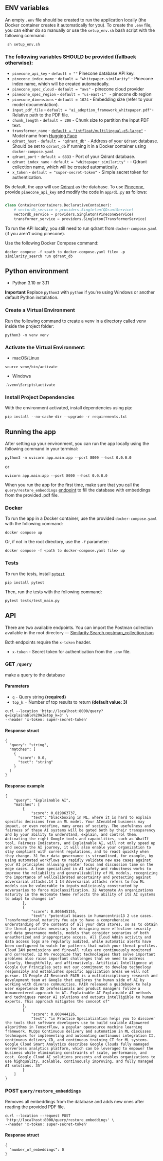 ## **ENV variables**

An empty `.env` file should be created to run the application locally (the Docker container creates it automatically for you). To create the `.env` file, you can either do so manually or use the `setup_env.sh` bash script with the following command:

```
 sh setup_env.sh
```

### **The following variables SHOULD be provided (fallback otherwise):**

- `pinecone_api_key` - `default = ""`  Pinecone database API key.
- `pinecone_index_name` - `default = "whitepaper-similarity"` - Pinecone index name, which will be created automatically.
- `pinecone_spec_cloud` - `default = "aws"` - pinecone cloud provider
- `pinecone_spec_region` - `default = "us-east-1" ` - pinecone db region
- `pinecone_dimensions` - `default = 1024` - Embedding size (refer to your model documentation).
- `input_pdf_file` - `default = "ai_adoption_framework_whitepaper.pdf"`- Relative path to the PDF file.
- `chunk_length` - `default = 200` -  Chunk size to partition the input PDF text.
- `transformer_name` - [
  `default = "intfloat/multilingual-e5-large"`](https://huggingface.co/intfloat/multilingual-e5-large) - Model name
  from [Hugging Face](https://huggingface.co/)
- `qdrant_host` - `default = "qdrant_db"` -  Address of your `Qdrant` database. Should be set to `qdrant_db` if running it in a Docker container using `docker-compose.yaml`
- `qdrant_port` - `default = 6333` - Port of your Qdrant database.
- `qdrant_index_name` - `default = "whitepaper_similarity"` - - Qdrant collection name, which will be created automatically.
- `x_token` - `default = "super-secret-token"` - Simple secret token for authentication.


By default, the app will use [Qdrant](https://qdrant.tech/) as the database. To use [Pinecone](https://www.pinecone.io/), provide `pinecone_api_key` and modify the code in `app/di.py` as follows:

```python

class Container(containers.DeclarativeContainer):
    # vectordb_service = providers.Singleton(QDrantService)
    vectordb_service = providers.Singleton(PineconeService)
    transformer_service = providers.Singleton(TransformerService)

```

To run the API locally, you still need to run qdrant from `docker-compose.yaml` (if you aren’t using pinecone).

Use the following Docker Compose command:
```
docker compose -f <path to docker-compose.yaml file> -p similarity_search run qdrant_db
```

## Python environment
* Python 3.10 or 3.11

**Important**
Replace `python3` with `python` if you're using Windows or another default Python installation.


### Create a Virtual Environment
Run the following command to create a venv in a directory called venv inside the project folder:
```
python3 -m venv venv
```

### Activate the Virtual Environment:


* macOS/Linux
```
source venv/bin/activate
```
* Windows
```
.\venv\Scripts\activate
```

### Install Project Dependencies
With the environment activated, install dependencies using pip:
```
pip install --no-cache-dir --upgrade -r requirements.txt
```

## Running the app


After setting up your environment, you can run the app locally using the following command in your terminal:
```
python3 -m uvicorn app.main:app --port 8000 --host 0.0.0.0
```

or
```
uvicorn app.main:app --port 8000 --host 0.0.0.0
```

When you run the app for the first time, make sure that you call the `query/restore_embeddings` [endpoint](#post-queryrestore_embeddings`) to fill the database with embeddings from the provided .pdf file.

### Docker

To run the app in a Docker container, use the provided `docker-compose.yaml` with the following command:
```
docker compose up
```

Or, if not in the root directory, use the `-f` parameter:
```
docker compose -f <path to docker-compose.yaml file> up
```



### Tests

To run the tests, install [`pytest`](https://docs.pytest.org/en/stable/)
```
pip install pytest
```

Then, run the tests with the following command:
```
pytest tests/test_main.py
```

## API

There are two available endpoints.
You can import the Postman collection available in the root directory — [Similarity Search.postman_collection.json](Similarity%20Search.postman_collection.json)


Both endpoints require the `x-token` header.

* `x-token` - Secret token for authentication from the `.env` file.

### GET `/query` 
make a query to the database

#### Parameters
* `q` - Query string **(required)**
* `top_k` = Number of top results to return **(default value: 3)**

```shell
curl --location 'http://localhost:8000/query?q=Explainable%20AI&top_k=3' \
--header 'x-token: super-secret-token'
```

#### Response struct

```
{
  "query": "string",
  "matches": [
    {
      "score": 0.0,
      "text": "string"
    }
  ]
}
```


#### Response example
```
{
	"query": "Explainable AI",
	"matches": [
		{
			"score": 0.819863737,
			"text": "blackboxing in ML, where it is hard to explain specific decisions from an ML model. Your AIenabled business may impact, or even redefine, many areas of society. The usefulness and fairness of these AI systems will be gated both by their transparency and by your ability to understand, explain, and control them. Activating the right Google tools and capabilities, such as WhatIf tool, Fairness Indicators, and Explainable AI, will not only speed up and secure the AI journey, it will also enable your organization to stay compliant with current regulations, and to react quickly when they change. 31 Your data governance is streamlined, for example, by using automated workflows to rapidly validate new use cases against your AI principles allowing greater focus and discussion time on the edge cases. A team specialized in AI safety and robustness works to improve the reliability and generalizability of ML models, recognizing the importance of wellcalibrated uncertainty and protecting against adversarial attacks.14 1 14 Adversarial attacks refers to how ML models can be vulnerable to inputs maliciously constructed by adversaries to force misclassification. 32 Automate An organizations maturity in the Automate theme reflects the ability of its AI systems to adapt to changes in"
		},
		{
			"score": 0.806645155,
			"text": "potential biases in humancentric13 2 use cases. Transformational maturity You aim to have a comprehensive understanding of the contents of all your data stores, so as to obtain the threat profiles necessary for designing more effective security and data governance models, models that consider scenarios of both unauthorized and inappropriate access. All Cloud Admin activity and data access logs are regularly audited, while automatic alerts have been configured to watch for patterns that match your threat profiles. Cloud IAM permissions and firewall rules are continuously monitored and corrected. 12 We recognize that technologies that solve important problems also raise important challenges that we need to address clearly, thoughtfully, and affirmatively. Artificial Intelligence at Google Our Principles sets out our commitment to develop technology responsibly and establishes specific application areas we will not pursue. 13 People AI Research PAIR is a multidisciplinary research and development team at Google that explores the human side of AI by working with diverse communities. PAIR released a guidebook to help user experience UX professionals and product managers follow a humancentered approach to AI. Explainable AI Explainable AI methods and techniques render AI solutions and outputs intelligible to human experts. This approach mitigates the concept of"
		},
		{
			"score": 0.800444126,
			"text": "in Practice Specialization helps you to discover the tools that software developers use to build scalable AIpowered algorithms in TensorFlow, a popular opensource machine learning framework. MLOps Continuous delivery and automation in ML discusses techniques for implementing and automating continuous integration CI, continuous delivery CD, and continuous training CT for ML systems. Google Cloud Smart Analytics describes Google Clouds fully managed serverless analytics platform, which can be leveraged to empower the business while eliminating constraints of scale, performance, and cost. Google Cloud AI solutions presents and enables organizations to use highquality, scalable, continuously improving, and fully managed AI solutions. 35"
		}
	]
}
```

### POST `query/restore_embeddings` 
Removes all embeddings from the database and adds new ones after reading the provided PDF file.

```shell
curl --location --request POST 'http://localhost:8000/query/restore_embeddings' \
--header 'x-token: super-secret-token'
```

#### Response struct

```
{
  "number_of_embeddings": 0
}
```



